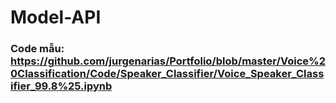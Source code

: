 # Model-API
### Code mẫu: https://github.com/jurgenarias/Portfolio/blob/master/Voice%20Classification/Code/Speaker_Classifier/Voice_Speaker_Classifier_99.8%25.ipynb
